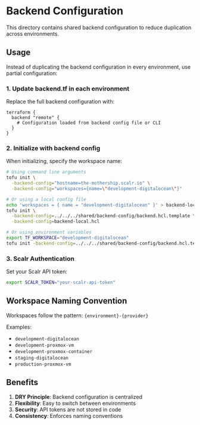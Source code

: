 # Backend Configuration

This directory contains shared backend configuration to reduce duplication across environments.

## Usage

Instead of duplicating the backend configuration in every environment, use partial configuration:

### 1. Update backend.tf in each environment

Replace the full backend configuration with:

```hcl
terraform {
  backend "remote" {
    # Configuration loaded from backend config file or CLI
  }
}
```

### 2. Initialize with backend config

When initializing, specify the workspace name:

```bash
# Using command line arguments
tofu init \
  -backend-config="hostname=the-mothership.scalr.io" \
  -backend-config="workspaces={name=\"development-digitalocean\"}"

# Or using a local config file
echo 'workspaces = { name = "development-digitalocean" }' > backend-local.hcl
tofu init \
  -backend-config=../../../shared/backend-config/backend.hcl.template \
  -backend-config=backend-local.hcl

# Or using environment variables
export TF_WORKSPACE="development-digitalocean"
tofu init -backend-config=../../../shared/backend-config/backend.hcl.template
```

### 3. Scalr Authentication

Set your Scalr API token:

```bash
export SCALR_TOKEN="your-scalr-api-token"
```

## Workspace Naming Convention

Workspaces follow the pattern: `{environment}-{provider}`

Examples:
- `development-digitalocean`
- `development-proxmox-vm`
- `development-proxmox-container`
- `staging-digitalocean`
- `production-proxmox-vm`

## Benefits

1. **DRY Principle**: Backend configuration is centralized
2. **Flexibility**: Easy to switch between environments
3. **Security**: API tokens are not stored in code
4. **Consistency**: Enforces naming conventions